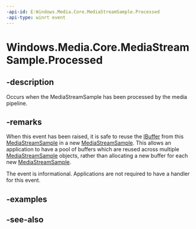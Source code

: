 ```yaml
---
-api-id: E:Windows.Media.Core.MediaStreamSample.Processed
-api-type: winrt event
---
```


<!-- Event syntax
public event Windows.Foundation.TypedEventHandler Processed<Windows.Media.Core.MediaStreamSample,  object>
-->

# Windows.Media.Core.MediaStreamSample.Processed

## -description
Occurs when the MediaStreamSample has been processed by the media pipeline.

## -remarks
When this event has been raised, it is safe to reuse the [IBuffer](https://docs.microsoft.com/previous-versions//hh438362(v=vs.85)) from this [MediaStreamSample](mediastreamsample.md) in a new [MediaStreamSample](mediastreamsample.md). This allows an application to have a pool of buffers which are reused across multiple [MediaStreamSample](mediastreamsample.md) objects, rather than allocating a new buffer for each new [MediaStreamSample](mediastreamsample.md).

The event is informational. Applications are not required to have a handler for this event.

## -examples

## -see-also
